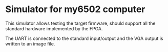 Simulator for my6502 computer
=============================

This simulator allows testing the target firmware, should support all the
standard hardware implemented by the FPGA.

The UART is connected to the standard input/output and the VGA output is
written to an image file.

